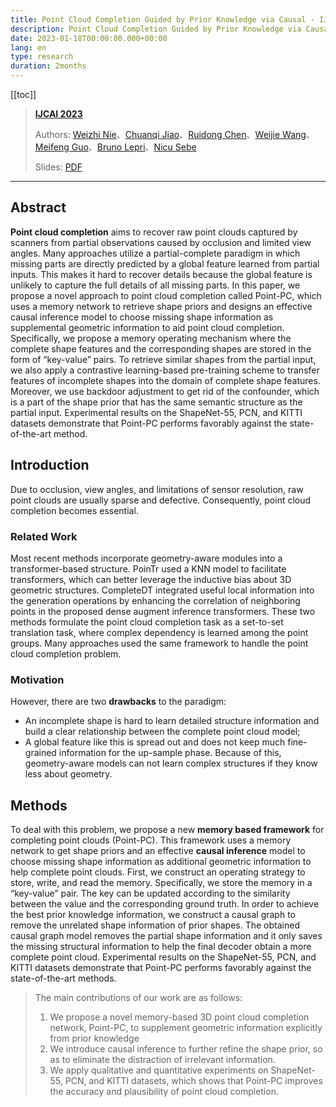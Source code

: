 ```yaml
---
title: Point Cloud Completion Guided by Prior Knowledge via Causal - IJCAI 2023
description: Point Cloud Completion Guided by Prior Knowledge via Causal - IJCAI 2023
date: 2023-01-18T00:00:00.000+00:00
lang: en
type: research
duration: 2months
---
```


[[toc]]

> [**IJCAI 2023**](https://www.ijcai.org/)
> 
> Authors: [Weizhi Nie](WeizhiNie@tju.edu.cn)、[Chuanqi Jiao](chuanqi_097@tju.edu.cn)、[Ruidong Chen](RuidongChen@tju.edu.cn)、[Weijie Wang](weijie.wang@unitn.it)、[Meifeng Guo](guofeng.mei@student.uts.edu.au)、[Bruno Lepri](lepri@fbk.eu)、[Nicu Sebe](niculae.sebe@unitn.it)
>
> Slides: [PDF](/images/ijcai2023.pdf)
>

---

## Abstract

**Point cloud completion** aims to recover raw point clouds captured by scanners from partial observations caused by occlusion and limited view angles. Many approaches utilize a partial-complete paradigm in which missing parts are directly predicted by a global feature learned from partial inputs. This makes it hard to recover details because the global feature is unlikely to capture the full details of all missing parts. In this paper, we propose a novel approach to point cloud completion called Point-PC, which uses a memory network to retrieve shape priors and designs an effective causal inference model to choose missing shape information as supplemental geometric information to aid point cloud completion. Specifically, we propose a memory operating mechanism where the complete shape features and the corresponding shapes are stored in the form of “key-value” pairs. To retrieve similar shapes from the partial input, we also apply a contrastive learning-based pre-training scheme to transfer features of incomplete shapes into the domain of complete shape features. Moreover, we use backdoor adjustment to get rid of the confounder, which is a part of the shape prior that has the same semantic structure as the partial input. Experimental results on the ShapeNet-55, PCN, and KITTI datasets demonstrate that Point-PC performs favorably against the state-of-the-art method.

##  Introduction

Due to occlusion, view angles, and limitations of sensor resolution, raw point clouds are usually sparse and defective. Consequently, point cloud completion becomes essential.

### Related Work

Most recent methods incorporate geometry-aware modules into a transformer-based structure. PoinTr used a KNN model to facilitate transformers, which can better leverage the inductive bias about 3D geometric structures. CompleteDT integrated useful local information into the generation operations by enhancing the correlation of neighboring points in the proposed dense augment inference transformers. These two methods formulate the point cloud completion task as a set-to-set translation task, where complex dependency is learned among the point groups. Many approaches used the same framework to handle the point cloud completion problem.

### Motivation

However, there are two **drawbacks** to the paradigm:
- An incomplete shape is hard to learn detailed structure information and build a clear relationship between the complete point cloud model;
- A global feature like this is spread out and does not keep much fine-grained information for the up-sample phase. Because of this, geometry-aware models can not learn complex structures if they know less about geometry.

## Methods

To deal with this problem, we propose a new **memory based framework** for completing point clouds (Point-PC). This framework uses a memory network to get shape priors and an effective **causal inference** model to choose missing shape information as additional geometric information to help complete point clouds. First, we construct an operating strategy to store, write, and read the memory. Specifically, we store the memory in a “key-value” pair. The key can be updated according to the similarity between the value and the corresponding ground truth. In order to achieve the best prior knowledge information, we construct a causal graph to remove the unrelated shape information of prior shapes. The obtained causal graph model removes the partial shape information and it only saves the missing structural information to help the final decoder obtain a more complete point cloud. Experimental results on the ShapeNet-55, PCN, and KITTI datasets demonstrate that Point-PC performs favorably against the state-of-the-art methods.

> The main contributions of our work are as follows:
> 1. We propose a novel memory-based 3D point cloud completion network, Point-PC, to supplement geometric information explicitly from prior knowledge
> 2. We introduce causal inference to further refine the shape prior, so as to eliminate the distraction of irrelevant information.
> 3. We apply qualitative and quantitative experiments on ShapeNet-55, PCN, and KITTI datasets, which shows that Point-PC improves the accuracy and plausibility of point cloud completion.





